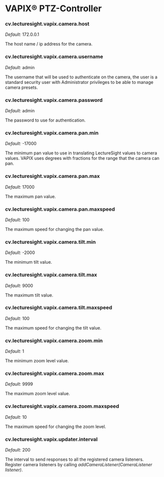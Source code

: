 # VAPIX® PTZ-Controller

### cv.lecturesight.vapix.camera.host

*Default:* 172.0.0.1

The host name / ip address for the camera.

### cv.lecturesight.vapix.camera.username

*Default:* admin

The username that will be used to authenticate on the camera, the user is a
standard security user with Administrator privileges to be able to manage camera
presets.

### cv.lecturesight.vapix.camera.password

*Default:* admin

The password to use for authentication.

### cv.lecturesight.vapix.camera.pan.min

*Default:* -17000

The minimum pan value to use in translating LectureSight values to camera values.
VAPIX uses degrees with fractions for the range that the camera can pan.

### cv.lecturesight.vapix.camera.pan.max

*Default:* 17000

The maximum pan value.

### cv.lecturesight.vapix.camera.pan.maxspeed

*Default:* 100

The maximum speed for changing the pan value.

### cv.lecturesight.vapix.camera.tilt.min

*Default:* -2000

The minimum tilt value.

### cv.lecturesight.vapix.camera.tilt.max

*Default:* 9000

The maximum tilt value.

### cv.lecturesight.vapix.camera.tilt.maxspeed

*Default:* 100

The maximum speed for changing the tilt value.

### cv.lecturesight.vapix.camera.zoom.min

*Default:* 1

The minimum zoom level value.

### cv.lecturesight.vapix.camera.zoom.max

*Default:* 9999

The maximum zoom level value.

### cv.lecturesight.vapix.camera.zoom.maxspeed

*Default:* 10

The maximum speed for changing the zoom level.

### cv.lecturesight.vapix.updater.interval

*Default:* 200

The interval to send responses to all the registered camera listeners.
Register camera listeners by calling *addCameraListener(CameraListener listener)*.
